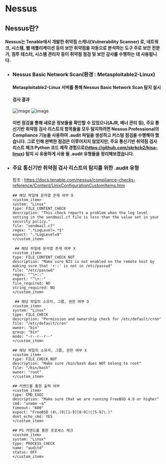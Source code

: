 # Nessus
## Nessus란? 
#### Nessus는 Tenable에서 개발한 취약점 스캐너(Vulnerability Scanner) 로, 네트워크, 시스템, 웹 애플리케이션 등의 보안 취약점을 자동으로 분석하는 도구 주로 보안 전문가, 침투 테스터, 시스템 관리자 등이 취약점 점검 및 보안 감사를 수행하는 데 사용됩니다.

- ### Nessus Basic Network Scan(환경 : Metasploitable2-Linux)
   #### Metasploitable2-Linux 서버를 통해 Nessus Basic Network Scan 탐지 실시
   #### 검사 결과 
  
  ![image](https://github.com/user-attachments/assets/6d4e93ce-f3a7-419d-b355-ce65fba681c2)
  ![image](https://github.com/user-attachments/assets/b93eadd7-efa8-46ca-870d-9723dd9587a5)
  
  #### 이번 점검을 통해 새로운 정보들을 확인할 수 있었으나(AJR, 배너 관리 등), 주요 통신기반 취약점 검사 리스트의 항목들을 모두 탐지하려면 Nessus Professional의 Compliance 기능을 사용하여 .audit 파일을 생성하고 커스텀 점검을 수행해야 했습니다. 그로 인해 완벽한 점검은 이루어지지 않았지만, 주요 통신기반 취약점 검사 리스트 체크 Python 코드 제작 경험으로(https://github.com/skrkcb2/kisa-linux) 탐지 시 유용하게 사용 될 .audit 유형들을 정리해보겠습니다.

- ###  주요 통신기반 취약점 검사 리스트의 탐지를 위한 .audit 유형
  참조 : https://docs.tenable.com/nessus/compliance-checks-reference/Content/UnixConfigurationCustomItems.htm
  ```
  ## 해당 파일에 문자열 존재 여부 O
  <custom_item>
  system: "Linux"
  type: FILE_CONTENT_CHECK
  description: "This check reports a problem when the log level setting in the sendmail.cf file is less than the value set in your security policy."
  file: "sendmail.cf"
  regex: ".*LogLevel=.*$"
  expect: ".*LogLevel=9"
  </custom_item>
  ```
  ```
   ## 해당 파일에 문자열 존재 여부 X
  <custom_item>
  type: FILE_CONTENT_CHECK_NOT
  description: "Make sure NIS is not enabled on the remote host by making sure that '+::' is not in /etc/passwd"
  file: "/etc/passwd"
  regex: "^\+::"
  expect: "^\+::"
  file_required: NO
  string_required: NO
  </custom_item>
  ```
  ```
   ## 해당 파일의 소유자, 그룹, 권한 여부 O
  <custom_item>
  system: "Linux"
  type: FILE_CHECK
  description: "Permission and ownership check for /etc/default/cron"
  file: "/etc/default/cron"
  owner: "bin"
  group: "bin"
  mode: "-r--r--r--"
  </custom_item>
  ```
  ```
  ## 해당 파일의 소유자, 그룹, 권한 여부 X
  <custom_item>
  type: FILE_CHECK_NOT
  description: "Make sure /bin/bash does NOT belong to root"
  file: "/bin/bash"
  owner: "root"
  </custom_item>
  ```
  ```
  ## 커맨드를 통한 출력 여부
  <custom_item>
  type: CMD_EXEC
  description: "Make sure that we are running FreeBSD 4.9 or higher"
  cmd: "uname –a"
  timeout: "600"
  expect: "FreeBSD (4\.(9|[1-9][0-9])|[5-9]\.)"
  dont_echo_cmd: YES
  </custom_item>
  ```
  ```
  ## PS 커맨드를 통한 프로세스 체크 
  <custom_item>
  system: "Linux"
  type: PROCESS_CHECK
  name: "auditd"
  status: OFF
  </custom_item>
  ```
